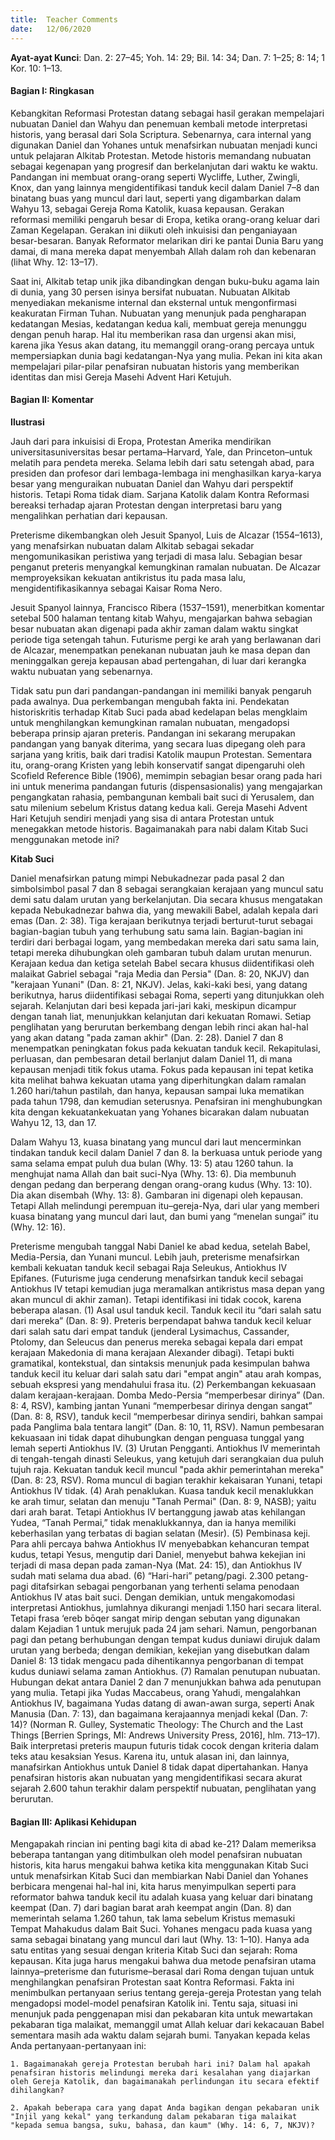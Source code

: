 ```yaml
---
title:  Teacher Comments
date:   12/06/2020
---
```


**Ayat-ayat Kunci**: Dan. 2: 27–45; Yoh. 14: 29; Bil. 14: 34; Dan. 7: 1–25; 8: 14; 1 Kor. 10: 1–13. 

#### Bagian I: Ringkasan 

Kebangkitan Reformasi Protestan datang sebagai hasil gerakan mempelajari nubuatan Daniel dan Wahyu dan penemuan kembali metode interpretasi historis, yang berasal dari Sola Scriptura. Sebenarnya, cara internal yang digunakan Daniel dan Yohanes untuk menafsirkan nubuatan menjadi kunci untuk pelajaran Alkitab Protestan. Metode historis memandang nubuatan sebagai kegenapan yang progresif dan berkelanjutan dari waktu ke waktu. Pandangan ini membuat orang-orang seperti Wycliffe, Luther, Zwingli, Knox, dan yang lainnya mengidentifikasi tanduk kecil dalam Daniel 7–8 dan binatang buas yang muncul dari laut, seperti yang digambarkan dalam Wahyu 13, sebagai Gereja Roma Katolik, kuasa kepausan. Gerakan reformasi memiliki pengaruh besar di Eropa, ketika orang-orang keluar dari Zaman Kegelapan. Gerakan ini diikuti oleh inkuisisi dan penganiayaan besar-besaran. Banyak Reformator melarikan diri ke pantai Dunia Baru yang damai, di mana mereka dapat menyembah Allah dalam roh dan kebenaran (lihat Why. 12: 13–17). 

Saat ini, Alkitab tetap unik jika dibandingkan dengan buku-buku agama lain di dunia, yang 30 persen isinya bersifat nubuatan. Nubuatan Alkitab menyediakan mekanisme internal dan eksternal untuk mengonfirmasi keakuratan Firman Tuhan. Nubuatan yang menunjuk pada pengharapan kedatangan Mesias, kedatangan kedua kali, membuat gereja menunggu dengan penuh harap. Hal itu memberikan rasa dan urgensi akan misi, karena jika Yesus akan datang, itu memanggil orang-orang percaya untuk mempersiapkan dunia bagi kedatangan-Nya yang mulia. Pekan ini kita akan mempelajari pilar-pilar penafsiran nubuatan historis yang memberikan identitas dan misi Gereja Masehi Advent Hari Ketujuh. 

#### Bagian II: Komentar 

**Ilustrasi** 

Jauh dari para inkuisisi di Eropa, Protestan Amerika mendirikan universitasuniversitas besar pertama–Harvard, Yale, dan Princeton–untuk melatih para pendeta mereka. Selama lebih dari satu setengah abad, para presiden dan profesor dari lembaga-lembaga ini menghasilkan karya-karya besar yang menguraikan nubuatan Daniel dan Wahyu dari perspektif historis. Tetapi Roma tidak diam. Sarjana Katolik dalam Kontra Reformasi bereaksi terhadap ajaran Protestan dengan interpretasi baru yang mengalihkan perhatian dari kepausan. 

Preterisme dikembangkan oleh Jesuit Spanyol, Luis de Alcazar (1554–1613), yang menafsirkan nubuatan dalam Alkitab sebagai sekadar mengomunikasikan peristiwa yang terjadi di masa lalu. Sebagian besar penganut preteris menyangkal kemungkinan ramalan nubuatan. De Alcazar memproyeksikan kekuatan antikristus itu pada masa lalu, mengidentifikasikannya sebagai Kaisar Roma Nero. 

Jesuit Spanyol lainnya, Francisco Ribera (1537–1591), menerbitkan komentar setebal 500 halaman tentang kitab Wahyu, mengajarkan bahwa sebagian besar nubuatan akan digenapi pada akhir zaman dalam waktu singkat periode tiga setengah tahun. Futurisme pergi ke arah yang berlawanan dari de Alcazar, menempatkan penekanan nubuatan jauh ke masa depan dan meninggalkan gereja kepausan abad pertengahan, di luar dari kerangka waktu nubuatan yang sebenarnya. 

Tidak satu pun dari pandangan-pandangan ini memiliki banyak pengaruh pada awalnya. Dua perkembangan mengubah fakta ini. Pendekatan historiskritis terhadap Kitab Suci pada abad kedelapan belas mengklaim untuk menghilangkan kemungkinan ramalan nubuatan, mengadopsi beberapa prinsip ajaran preteris. Pandangan ini sekarang merupakan pandangan yang banyak diterima, yang secara luas dipegang oleh para sarjana yang kritis, baik dari tradisi Katolik maupun Protestan. Sementara itu, orang-orang Kristen yang lebih konservatif sangat dipengaruhi oleh Scofield Reference Bible (1906), memimpin sebagian besar orang pada hari ini untuk menerima pandangan futuris (dispensasionalis) yang mengajarkan pengangkatan rahasia, pembangunan kembali bait suci di Yerusalem, dan satu milenium sebelum Kristus datang kedua kali. Gereja Masehi Advent Hari Ketujuh sendiri menjadi yang sisa di antara Protestan untuk menegakkan metode historis. Bagaimanakah para nabi dalam Kitab Suci menggunakan metode ini? 

**Kitab Suci** 

Daniel menafsirkan patung mimpi Nebukadnezar pada pasal 2 dan simbolsimbol pasal 7 dan 8 sebagai serangkaian kerajaan yang muncul satu demi satu dalam urutan yang berkelanjutan. Dia secara khusus mengatakan kepada Nebukadnezar bahwa dia, yang mewakili Babel, adalah kepala dari emas (Dan. 2: 38). Tiga kerajaan berikutnya terjadi berturut-turut sebagai bagian-bagian tubuh yang terhubung satu sama lain. Bagian-bagian ini terdiri dari berbagai logam, yang membedakan mereka dari satu sama lain, tetapi mereka dihubungkan oleh gambaran tubuh dalam urutan menurun. Kerajaan kedua dan ketiga setelah Babel secara khusus diidentifikasi oleh malaikat Gabriel sebagai "raja Media dan Persia" (Dan. 8: 20, NKJV) dan "kerajaan Yunani" (Dan. 8: 21, NKJV). Jelas, kaki-kaki besi, yang datang berikutnya, harus diidentifikasi sebagai Roma, seperti yang ditunjukkan oleh sejarah. Kelanjutan dari besi kepada jari-jari kaki, meskipun dicampur dengan tanah liat, menunjukkan kelanjutan dari kekuatan Romawi. Setiap penglihatan yang berurutan berkembang dengan lebih rinci akan hal-hal yang akan datang "pada zaman akhir" (Dan. 2: 28). Daniel 7 dan 8 menempatkan peningkatan fokus pada kekuatan tanduk kecil. Rekapitulasi, perluasan, dan pembesaran detail berlanjut dalam Daniel 11, di mana kepausan menjadi titik fokus utama. Fokus pada kepausan ini tepat ketika kita melihat bahwa kekuatan utama yang diperhitungkan dalam ramalan 1.260 hari/tahun pastilah, dan hanya, kepausan sampai luka mematikan pada tahun 1798, dan kemudian seterusnya. Penafsiran ini menghubungkan kita dengan kekuatankekuatan yang Yohanes bicarakan dalam nubuatan Wahyu 12, 13, dan 17. 

Dalam Wahyu 13, kuasa binatang yang muncul dari laut mencerminkan tindakan tanduk kecil dalam Daniel 7 dan 8. Ia berkuasa untuk periode yang sama selama empat puluh dua bulan (Why. 13: 5) atau 1260 tahun. Ia menghujat nama Allah dan bait suci-Nya (Why. 13: 6). Dia membunuh dengan pedang dan berperang dengan orang-orang kudus (Why. 13: 10). Dia akan disembah (Why. 13: 8). Gambaran ini digenapi oleh kepausan. Tetapi Allah melindungi perempuan itu–gereja-Nya, dari ular yang memberi kuasa binatang yang muncul dari laut, dan bumi yang “menelan sungai” itu (Why. 12: 16). 

Preterisme mengubah tanggal Nabi Daniel ke abad kedua, setelah Babel, Media-Persia, dan Yunani muncul. Lebih jauh, preterisme menafsirkan kembali kekuatan tanduk kecil sebagai Raja Seleukus, Antiokhus IV Epifanes. (Futurisme juga cenderung menafsirkan tanduk kecil sebagai Antiokhus IV tetapi kemudian juga meramalkan antikristus masa depan yang akan muncul di akhir zaman). Tetapi identifikasi ini tidak cocok, karena beberapa alasan. (1) Asal usul tanduk kecil. Tanduk kecil itu “dari salah satu dari mereka” (Dan. 8: 9). Preteris berpendapat bahwa tanduk kecil keluar dari salah satu dari empat tanduk (jenderal Lysimachus, Cassander, Ptolomy, dan Seleucus dan penerus mereka sebagai kepala dari empat kerajaan Makedonia di mana kerajaan Alexander dibagi). Tetapi bukti gramatikal, kontekstual, dan sintaksis menunjuk pada kesimpulan bahwa tanduk kecil itu keluar dari salah satu dari "empat angin" atau arah kompas, sebuah ekspresi yang mendahului frasa itu. (2) Perkembangan kekuasaan dalam kerajaan-kerajaan. Domba Medo-Persia “memperbesar dirinya” (Dan. 8: 4, RSV), kambing jantan Yunani “memperbesar dirinya dengan sangat” (Dan. 8: 8, RSV), tanduk kecil “memperbesar dirinya sendiri, bahkan sampai pada Panglima bala tentara langit” (Dan. 8: 10, 11, RSV). Namun pembesaran kekuasaan ini tidak dapat dihubungkan dengan penguasa tunggal yang lemah seperti Antiokhus IV. (3) Urutan Pengganti. Antiokhus IV memerintah di tengah-tengah dinasti Seleukus, yang ketujuh dari serangkaian dua puluh tujuh raja. Kekuatan tanduk kecil muncul "pada akhir pemerintahan mereka" (Dan. 8: 23, RSV). Roma muncul di bagian terakhir kekaisaran Yunani, tetapi Antiokhus IV tidak. (4) Arah penaklukan. Kuasa tanduk kecil menaklukkan ke arah timur, selatan dan menuju "Tanah Permai" (Dan. 8: 9, NASB); yaitu dari arah barat. Tetapi Antiokhus IV bertanggung jawab atas kehilangan Yudea, “Tanah Permai,” tidak menaklukkannya, dan ia hanya memiliki keberhasilan yang terbatas di bagian selatan (Mesir). (5) Pembinasa keji. Para ahli percaya bahwa Antiokhus IV menyebabkan kehancuran tempat kudus, tetapi Yesus, mengutip dari Daniel, menyebut bahwa kekejian ini terjadi di masa depan pada zaman-Nya (Mat. 24: 15), dan Antiokhus IV sudah mati selama dua abad. (6) “Hari-hari” petang/pagi. 2.300 petang-pagi ditafsirkan sebagai pengorbanan yang terhenti selama penodaan Antiokhus IV atas bait suci. Dengan demikian, untuk mengakomodasi interpretasi Antiokhus, jumlahnya dikurangi menjadi 1.150 hari secara literal. Tetapi frasa ‘ereb bōqer sangat mirip dengan sebutan yang digunakan dalam Kejadian 1 untuk merujuk pada 24 jam sehari. Namun, pengorbanan pagi dan petang berhubungan dengan tempat kudus duniawi dirujuk dalam urutan yang berbeda; dengan demikian, kekejian yang disebutkan dalam Daniel 8: 13 tidak mengacu pada dihentikannya pengorbanan di tempat kudus duniawi selama zaman Antiokhus. (7) Ramalan penutupan nubuatan. Hubungan dekat antara Daniel 2 dan 7 menunjukkan bahwa ada penutupan yang mulia. Tetapi jika Yudas Maccabeus, orang Yahudi, mengalahkan Antiokhus IV, bagaimana Yudas datang di awan-awan surga, seperti Anak Manusia (Dan. 7: 13), dan bagaimana kerajaannya menjadi kekal (Dan. 7: 14)? (Norman R. Gulley, Systematic Theology: The Church and the Last Things [Berrien Springs, MI: Andrews University Press, 2016], hlm. 713–17). Baik interpretasi preteris maupun futuris tidak cocok dengan kriteria dalam teks atau kesaksian Yesus. Karena itu, untuk alasan ini, dan lainnya, manafsirkan Antiokhus untuk Daniel 8 tidak dapat dipertahankan. Hanya penafsiran historis akan nubuatan yang mengidentifikasi secara akurat sejarah 2.600 tahun terakhir dalam perspektif nubuatan, penglihatan yang berurutan. 

#### Bagian III: Aplikasi Kehidupan

Mengapakah rincian ini penting bagi kita di abad ke-21? Dalam memeriksa beberapa tantangan yang ditimbulkan oleh model penafsiran nubuatan historis, kita harus mengakui bahwa ketika kita menggunakan Kitab Suci untuk menafsirkan Kitab Suci dan membiarkan Nabi Daniel dan Yohanes berbicara mengenai hal-hal ini, kita harus menyimpulkan seperti para reformator bahwa tanduk kecil itu adalah kuasa yang keluar dari binatang keempat (Dan. 7) dari bagian barat arah keempat angin (Dan. 8) dan memerintah selama 1.260 tahun, tak lama sebelum Kristus memasuki Tempat Mahakudus dalam Bait Suci. Yohanes mengacu pada kuasa yang sama sebagai binatang yang muncul dari laut (Why. 13: 1–10). Hanya ada satu entitas yang sesuai dengan kriteria Kitab Suci dan sejarah: Roma kepausan. Kita juga harus mengakui bahwa dua metode penafsiran utama lainnya–preterisme dan futurisme–berasal dari Roma dengan tujuan untuk menghilangkan penafsiran Protestan saat Kontra Reformasi. Fakta ini menimbulkan pertanyaan serius tentang gereja-gereja Protestan yang telah mengadopsi model-model penafsiran Katolik ini. Tentu saja, situasi ini menunjuk pada penggenapan misi dan pekabaran kita untuk mewartakan pekabaran tiga malaikat, memanggil umat Allah keluar dari kekacauan Babel sementara masih ada waktu dalam sejarah bumi. Tanyakan kepada kelas Anda pertanyaan-pertanyaan ini: 

`1. Bagaimanakah gereja Protestan berubah hari ini? Dalam hal apakah penafsiran historis melindungi mereka dari kesalahan yang diajarkan oleh Gereja Katolik, dan bagaimanakah perlindungan itu secara efektif dihilangkan?` 

`2. Apakah beberapa cara yang dapat Anda bagikan dengan pekabaran unik "Injil yang kekal" yang terkandung dalam pekabaran tiga malaikat "kepada semua bangsa, suku, bahasa, dan kaum" (Why. 14: 6, 7, NKJV)?` 